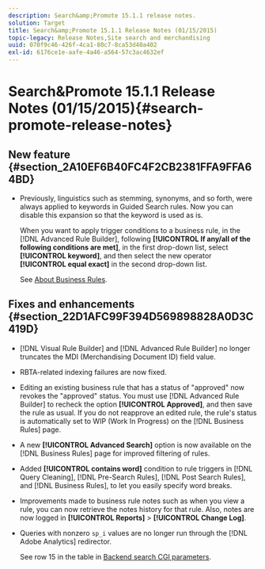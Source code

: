 ```yaml
---
description: Search&amp;Promote 15.1.1 release notes.
solution: Target
title: Search&amp;Promote 15.1.1 Release Notes (01/15/2015)
topic-legacy: Release Notes,Site search and merchandising
uuid: 070f9c46-426f-4ca1-80c7-8ca53d40a402
exl-id: 6176ce1e-aafe-4a46-a564-57c3ac4632ef
---
```

# Search&amp;Promote 15.1.1 Release Notes (01/15/2015){#search-promote-release-notes}

## New feature {#section_2A10EF6B40FC4F2CB2381FFA9FFA64BD}

* Previously, linguistics such as stemming, synonyms, and so forth, were always applied to keywords in Guided Search rules. Now you can disable this expansion so that the keyword is used as is.

  When you want to apply trigger conditions to a business rule, in the [!DNL Advanced Rule Builder], following **[!UICONTROL If any/all of the following conditions are met]**, in the first drop-down list, select **[!UICONTROL keyword]**, and then select the new operator **[!UICONTROL equal exact]** in the second drop-down list.

  See [About Business Rules](../c-about-rules-menu/c-about-business-rules.md#concept_2A93D76216754D3D8412CDEA00BD26BD).

## Fixes and enhancements {#section_22D1AFC99F394D569898828A0D3C419D}

* [!DNL Visual Rule Builder] and [!DNL Advanced Rule Builder] no longer truncates the MDI (Merchandising Document ID) field value. 
* RBTA-related indexing failures are now fixed. 
* Editing an existing business rule that has a status of "approved" now revokes the "approved" status. You must use [!DNL Advanced Rule Builder] to recheck the option **[!UICONTROL Approved]**, and then save the rule as usual. If you do not reapprove an edited rule, the rule's status is automatically set to WIP (Work In Progress) on the [!DNL Business Rules] page. 
* A new **[!UICONTROL Advanced Search]** option is now available on the [!DNL Business Rules] page for improved filtering of rules. 
* Added **[!UICONTROL contains word]** condition to rule triggers in [!DNL Query Cleaning], [!DNL Pre-Search Rules], [!DNL Post Search Rules], and [!DNL Business Rules], to let you easily specify word breaks. 
* Improvements made to business rule notes such as when you view a rule, you can now retrieve the notes history for that rule. Also, notes are now logged in **[!UICONTROL Reports]** > **[!UICONTROL Change Log]**. 
* Queries with nonzero `sp_i` values are no longer run through the [!DNL Adobe Analytics] redirector.

  See row 15 in the table in [Backend search CGI parameters](../c-appendices/c-cgiparameters.md#reference_582E85C3886740C98FE88CA9DF7918E8).
